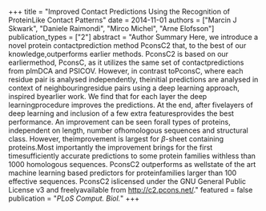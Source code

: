 +++
title = "Improved Contact Predictions Using the Recognition of ProteinLike Contact Patterns"
date = 2014-11-01
authors = ["Marcin J Skwark", "Daniele Raimondi", "Mirco Michel", "Arne Elofsson"]
publication_types = ["2"]
abstract = "Author Summary Here, we introduce a novel protein contactprediction method PconsC2 that, to the best of our knowledge,outperforms earlier methods. PconsC2 is based on our earliermethod, PconsC, as it utilizes the same set of contactpredictions from plmDCA and PSICOV. However, in contrast toPconsC, where each residue pair is analysed independently, theinitial predictions are analysed in context of neighbouringresidue pairs using a deep learning approach, inspired byearlier work. We find that for each layer the deep learningprocedure improves the predictions. At the end, after fivelayers of deep learning and inclusion of a few extra featuresprovides the best performance. An improvement can be seen forall types of proteins, independent on length, number ofhomologous sequences and structural class. However, theimprovement is largest for $β$-sheet containing proteins.Most importantly the improvement brings for the first timesufficiently accurate predictions to some protein families withless than 1000 homologous sequences. PconsC2 outperforms as wellstate of the art machine learning based predictors for proteinfamilies larger than 100 effective sequences. PconsC2 islicensed under the GNU General Public License v3 and freelyavailable from http://c2.pcons.net/."
featured = false
publication = "*PLoS Comput. Biol.*"
+++

